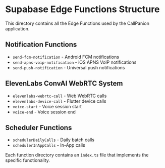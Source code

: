 # Supabase Edge Functions Structure

This directory contains all the Edge Functions used by the CallPanion application.

## Notification Functions

- `send-fcm-notification` - Android FCM notifications
- `send-apns-voip-notification` - iOS APNS VoIP notifications
- `send-push-notification` - Universal push notifications

## ElevenLabs ConvAI WebRTC System

- `elevenlabs-webrtc-call` - Web WebRTC calls
- `elevenlabs-device-call` - Flutter device calls
- `voice-start` - Voice session start
- `voice-end` - Voice session end

## Scheduler Functions

- `schedulerDailyCalls` - Daily batch calls
- `schedulerInAppCalls` - In-App calls

Each function directory contains an `index.ts` file that implements the specific functionality.